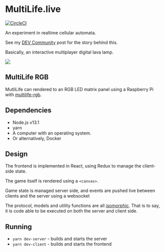 # MultiLife.live 
[![CircleCI](https://circleci.com/gh/jmercha/multilife/tree/master.svg?style=svg)](https://circleci.com/gh/jmercha/multilife/tree/master)

An experiment in realtime cellular automata. 

See my [DEV Community](https://dev.to/jmercha/conway-s-game-of-life-with-friends-3jj9) post for the story behind this.

Basically, an interactive multiplayer digital lava lamp.

![](https://media.giphy.com/media/RJtJARbIYPjuoBrX22/giphy.gif)

## MultiLife RGB

MutliLife can rendered to an RGB LED matrix panel using a Raspberry Pi with [multilife-rgb](https://github.com/jmercha/multilife-rgb).

## Dependencies

* Node.js v13.1
* yarn
* A computer with an operating system.
* Or alternatively, Docker 

## Design

The frontend is implemented in React, using Redux to manage the client-side state. 

The game itself is rendered using a `<canvas>`.

Game state is managed server side, and events are pushed live between clients and the server using a websocket

The protocol, models and utility functions are all [isomorphic](https://en.wikipedia.org/wiki/Isomorphic_JavaScript). That is to say, it is code able to be executed on both the server and client side.

## Running

* `yarn dev-server` - builds and starts the server
* `yarn dev-client` - builds and starts the frontend

